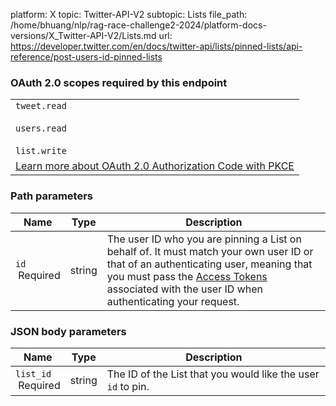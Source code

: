 platform: X
topic: Twitter-API-V2
subtopic: Lists
file_path: /home/bhuang/nlp/rag-race-challenge2-2024/platform-docs-versions/X_Twitter-API-V2/Lists.md
url: https://developer.twitter.com/en/docs/twitter-api/lists/pinned-lists/api-reference/post-users-id-pinned-lists

### OAuth 2.0 scopes required by this endpoint

|     |
| --- |
| `tweet.read`<br><br>`users.read`<br><br>`list.write` |
| [Learn more about OAuth 2.0 Authorization Code with PKCE](https://developer.twitter.com/en/docs/twitter-api/oauth2) |

### Path parameters

| Name | Type | Description |
| --- | --- | --- |
| `id`  <br> Required | string | The user ID who you are pinning a List on behalf of. It must match your own user ID or that of an authenticating user, meaning that you must pass the [Access Tokens](https://developer.twitter.com/en/docs/authentication/oauth-2-0/user-access-token) associated with the user ID when authenticating your request. |

  
  

### JSON body parameters

| Name | Type | Description |
| --- | --- | --- |
| `list_id`  <br> Required | string | The ID of the List that you would like the user `id` to pin. |